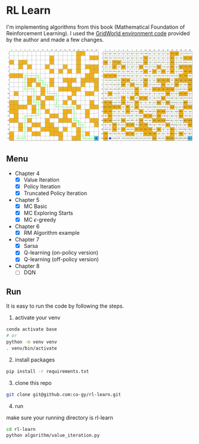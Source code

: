 # RL Learn

I'm implementing algorithms from this book (Mathematical Foundation of Reinforcement Learning). I used the [GridWorld environment code](https://github.com/MathFoundationRL/Book-Mathematical-Foundation-of-Reinforcement-Learning) provided by the author and made a few changes.

![result](https://github.com/co-gy/rl-learn/blob/main/assets/combine.png?raw=true)
## Menu

- Chapter 4
  - [x] Value Iteration
  - [x] Policy Iteration
  - [x] Truncated Policy Iteration
- Chapter 5
  - [x] MC Basic
  - [x] MC Exploring Starts
  - [x] MC $\epsilon$-greedy
- Chapter 6
  - [x] RM Algorithm example
- Chapter 7
  - [x] Sarsa
  - [x] Q-learning (on-policy version)
  - [x] Q-learning (off-policy version)
- Chapter 8
  - [ ] DQN

## Run

It is easy to run the code by following the steps.

1. activate your venv
```zsh
conda activate base
# or
python -m venv venv
. venv/bin/activate
```

2. install packages
```zsh
pip install -r requirements.txt
```

3. clone this repo
```zsh
git clone git@github.com:co-gy/rl-learn.git
```
4. run

make sure your running directory is rl-learn
```zsh
cd rl-learn
python algorithm/value_iteration.py
```